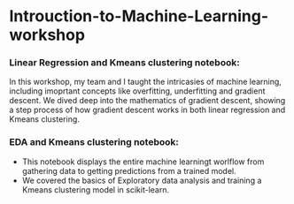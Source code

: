 # Introuction-to-Machine-Learning-workshop

### Linear Regression and Kmeans clustering notebook:
In this workshop, my team and I taught the intricasies of machine learning, including imoprtant concepts like overfitting, underfitting and gradient descent.
We dived deep into the mathematics of gradient descent, showing a step process of how gradient descent works in both linear regression and Kmeans clustering.

### EDA and Kmeans clustering notebook:
- This notebook displays the entire machine learningt worlflow from gathering data to getting predictions from a trained model.
- We covered the basics of Exploratory data analysis and training a Kmeans clustering model in scikit-learn.


